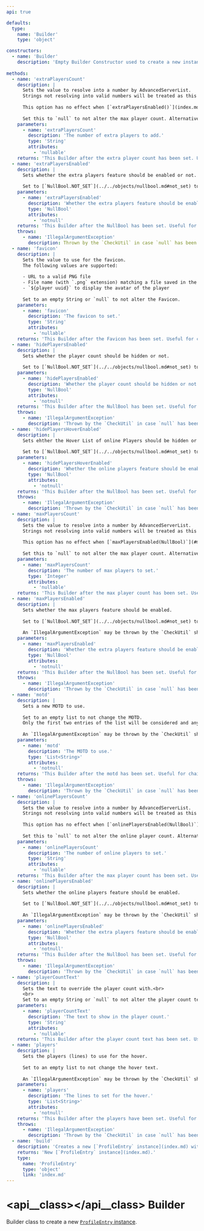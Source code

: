 ```yaml
---
api: true

defaults:
  type:
    name: 'Builder'
    type: 'object'

constructors:
  - name: 'Builder'
    description: 'Empty Builder Constructor used to create a new instance of this class.'
  
methods:
  - name: 'extraPlayersCount'
    description: |
      Sets the value to resolve into a number by AdvancedServerList.  
      Strings not resolving into valid numbers will be treated as this option not being set.
      
      This option has no effect when [`extraPlayersEnabled()`](index.md#extraplayersenabled) is set to [`NullBool.FALSE`](../../objects/nullbool.md#false) or [`NullBool.NOT_SET`](../../objects/nullbool.md#not_set).
      
      Set this to `null` to not alter the max player count. Alternatively [disable extra Players](#extraplayersenabled).
    parameters:
      - name: 'extraPlayersCount'
        description: 'The number of extra players to add.'
        type: 'String'
        attributes:
          - 'nullable'
    returns: 'This Builder after the extra player count has been set. Useful for chaining.'
  - name: 'extraPlayersEnabled'
    description: |
      Sets whether the extra players feature should be enabled or not.
      
      Set to [`NullBool.NOT_SET`](../../objects/nullbool.md#not_set) to not set this.
    parameters:
      - name: 'extraPlayersEnabled'
        description: 'Whether the extra players feature should be enabled or not.'
        type: 'NullBool'
        attributes:
          - 'notnull'
    returns: 'This Builder after the NullBool has been set. Useful for chaining.'
    throws:
      - name: 'IllegalArgumentException'
        description: Thrown by the `CheckUtil` in case `null` has been provided as parameter.
  - name: 'favicon'
    description: |
      Sets the value to use for the favicon.  
      The following values are supported:
      
      - URL to a valid PNG file
      - File name (with `.png` extension) matching a file saved in the favicons folder of AdvancedServerList
      - `${player uuid}` to display the avatar of the player
      
      Set to an empty String or `null` to not alter the Favicon.
    parameters:
      - name: 'favicon'
        description: 'The favicon to set.'
        type: 'String'
        attributes:
          - 'nullable'
    returns: 'This Builder after the Favicon has been set. Useful for chaining.'
  - name: 'hidePlayersEnabled'
    description: |
      Sets whether the player count should be hidden or not.
      
      Set to [`NullBool.NOT_SET`](../../objects/nullbool.md#not_set) to not set this.
    parameters:
      - name: 'hidePlayersEnabled'
        description: 'Whether the player count should be hidden or not.'
        type: 'NullBool'
        attributes:
          - 'notnull'
    returns: 'This Builder after the NullBool has been set. Useful for chaining.'
    throws:
      - name: 'IllegalArgumentException'
        description: 'Thrown by the `CheckUtil` in case `null` has been provided as parameter.'
  - name: 'hidePlayersHoverEnabled'
    description: |
      Sets ehther the Hover List of online Players should be hidden or not.
      
      Set to [`NullBool.NOT_SET`](../../objects/nullbool.md#not_set) to not set this.
    parameters:
      - name: 'hidePlayersHoverEnabled'
        description: 'Whether the online players feature should be enabled or not.'
        type: 'NullBool'
        attributes:
          - 'notnull'
    returns: 'This Builder after the NullBool has been set. Useful for chaining.'
    throws:
      - name: 'IllegalArgumentException'
        description: 'Thrown by the `CheckUtil` in case `null` has been provided as parameter.'
  - name: 'maxPlayersCount'
    description: |
      Sets the value to resolve into a number by AdvancedServerList.  
      Strings not resolving into valid numbers will be treated as this option not being set.
      
      This option has no effect when [`maxPlayersEnabled(NullBool)`](#maxplayersenabled) is set to [`NullBool.FALSE`](../../objects/nullbool.md#false) or [`NullBool.NOT_SET`](../../objects/nullbool.md#not_set).
      
      Set this to `null` to not alter the max player count. Alternatively [disable max Players](#maxplayersenabled).
    parameters:
      - name: 'maxPlayersCount'
        description: 'The number of max players to set.'
        type: 'Integer'
        attributes:
          - 'nullable'
    returns: 'This Builder after the max player count has been set. Useful for chaining.'
  - name: 'maxPlayersEnabled'
    description: |
      Sets whether the max players feature should be enabled.
      
      Set to [`NullBool.NOT_SET`](../../objects/nullbool.md#not_set) to not set this.
      
      An `IllegalArgumentException` may be thrown by the `CheckUtil` should maxPlayersEnabled be null.
    parameters:
      - name: 'maxPlayersEnabled'
        description: 'Whether the extra players feature should be enabled or not.'
        type: 'NullBool'
        attributes:
          - 'notnull'
    returns: 'This Builder after the NullBool has been set. Useful for chaining.'
    throws:
      - name: 'IllegalArgumentException'
        description: 'Thrown by the `CheckUtil` in case `null` has been provided as parameter.'
  - name: 'motd'
    description: |
      Sets a new MOTD to use.
      
      Set to an empty list to not change the MOTD.  
      Only the first two entries of the list will be considered and any additional ones discarded.
      
      An `IllegalArgumentException` may be thrown by the `CheckUtil` should the provided motd list be null.
    parameters:
      - name: 'motd'
        description: 'The MOTD to use.'
        type: 'List<String>'
        attributes:
          - 'notnull'
    returns: 'This Builder after the motd has been set. Useful for chaining.'
    throws:
      - name: 'IllegalArgumentException'
        description: 'Thrown by the `CheckUtil` in case `null` has been provided as parameter.'
  - name: 'onlinePlayersCount'
    description: |
      Sets the value to resolve into a number by AdvancedServerList.  
      Strings not resolving into valid numbers will be treated as this option not being set.
      
      This option has no effect when [`onlinePlayersEnabled(NullBool)`](#onlineplayersenabled) is set to [`NullBool.FALSE`](../../objects/nullbool.md#false) or [`NullBool.NOT_SET`](../../objects/nullbool.md#not_set).
      
      Set this to `null` to not alter the online player count. Alternatively [disable online Players.](#onlineplayersenabled).
    parameters:
      - name: 'onlinePlayersCount'
        description: 'The number of online players to set.'
        type: 'String'
        attributes:
          - 'nullable'
    returns: 'This Builder after the max player count has been set. Useful for chaining.'
  - name: 'onlinePlayersEnabled'
    description: |
      Sets whether the online players feature should be enabled.
      
      Set to [`NullBool.NOT_SET`](../../objects/nullbool.md#not_set) to not set this.
      
      An `IllegalArgumentException` may be thrown by the `CheckUtil` should onlinePlayersEnabled be null.
    parameters:
      - name: 'onlinePlayersEnabled'
        description: 'Whether the extra players feature should be enabled or not.'
        type: 'NullBool'
        attributes:
          - 'notnull'
    returns: 'This Builder after the NullBool has been set. Useful for chaining.'
    throws:
      - name: 'IllegalArgumentException'
        description: 'Thrown by the `CheckUtil` in case `null` has been provided as parameter.'
  - name: 'playerCountText'
    description: |
      Sets the text to override the player count with.<br>
      <br>
      Set to an empty String or `null` to not alter the player count text.
    parameters:
      - name: 'playerCountText'
        description: 'The text to show in the player count.'
        type: 'String'
        attributes:
          - 'nullable'
    returns: 'This Builder after the player count text has been set. Useful for chaining.'
  - name: 'players'
    description: |
      Sets the players (lines) to use for the hover.
      
      Set to an empty list to not change the hover text.
      
      An `IllegalArgumentException` may be thrown by the `CheckUtil` should the provided okayersmotd list be null.
    parameters:
      - name: 'players'
        description: 'The lines to set for the hover.'
        type: 'List<String>'
        attributes:
          - 'notnull'
    returns: 'This Builder after the players have been set. Useful for chaining.'
    throws:
      - name: 'IllegalArgumentException'
        description: 'Thrown by the `CheckUtil` in case `null` has been provided as parameter.'
  - name: 'build'
    description: 'Creates a new [`ProfileEntry` instance](index.md) with the values set in this Builder.'
    returns: 'New [`ProfileEntry` instance](index.md).'
    type:
      name: 'ProfileEntry'
      type: 'object'
      link: 'index.md'
---
```


# <api__class></api__class> Builder

Builder class to create a new [`ProfileEntry` instance](index.md).